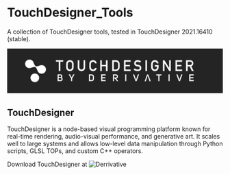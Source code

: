 # TouchDesigner_Tools
A collection of TouchDesigner tools, tested in TouchDesigner 2021.16410 (stable).

![Logo](https://github.com/CorrelateVisuals/Touchdesigner_Tools/blob/main/TouchDesigner_Logo.PNG?raw=true)

## TouchDesigner
TouchDesigner is a node-based visual programming platform known for real-time rendering, audio-visual performance, and generative art. It scales well to large systems and allows low-level data manipulation through Python scripts, GLSL TOPs, and custom C++ operators.

Download TouchDesigner at ![Derrivative](derivative.ca/) 

